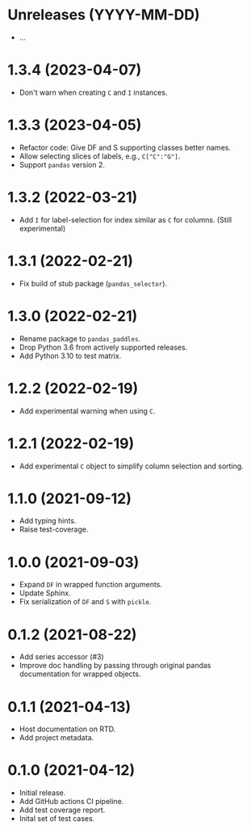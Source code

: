 # Unreleases (YYYY-MM-DD)

- ...

# 1.3.4 (2023-04-07)

- Don't warn when creating `C` and `I` instances.

# 1.3.3 (2023-04-05)

- Refactor code: Give DF and S supporting classes better names.
- Allow selecting slices of labels, e.g., `C["C":"G"]`.
- Support `pandas` version 2.


# 1.3.2 (2022-03-21)

- Add `I` for label-selection for index similar as `C` for columns. (Still
  experimental)

# 1.3.1 (2022-02-21)

- Fix build of stub package (`pandas_selector`).

# 1.3.0 (2022-02-21)

- Rename package to `pandas_paddles`.
- Drop Python 3.6 from actively supported releases.
- Add Python 3.10 to test matrix.

# 1.2.2 (2022-02-19)

- Add experimental warning when using `C`.

# 1.2.1 (2022-02-19)

- Add experimental `C` object to simplify column selection and sorting.

# 1.1.0 (2021-09-12)

- Add typing hints.
- Raise test-coverage.

# 1.0.0 (2021-09-03)

- Expand `DF` in wrapped function arguments.
- Update Sphinx.
- Fix serialization of `DF` and `S` with `pickle`.

# 0.1.2 (2021-08-22)

- Add series accessor (#3)
- Improve doc handling by passing through original pandas documentation for
  wrapped objects.

# 0.1.1 (2021-04-13)

- Host documentation on RTD.
- Add project metadata.

# 0.1.0 (2021-04-12)

- Initial release.
- Add GitHub actions CI pipeline.
- Add test coverage report.
- Inital set of test cases.
